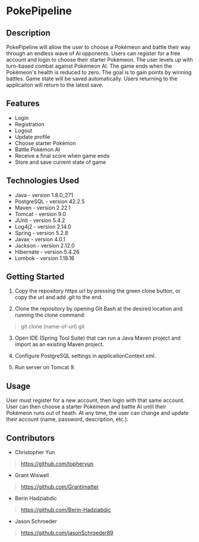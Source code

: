# PokePipeline

## Description

PokePipeline will allow the user to choose a Pokémeon and battle their way through an endless wave of AI opponents. Users can register for a free account and login to choose their starter Pokémeon. The user levels up with turn-based combat against Pokémeon AI. The game ends when the Pokémeon's health is reduced to zero. The goal is to gain points by winning battles. Game state will be saved automatically. Users returning to the applicaiton will return to the latest save.

## Features

* Login
* Registration
* Logout
* Update profile
* Choose starter Pokémon
* Battle Pokémon AI
* Receive a final score when game ends
* Store and save current state of game

## Technologies Used

* Java - version 1.8.0_271
* PostgreSQL - version 42.2.5
* Maven - version 2.22.1
* Tomcat - version 9.0
* JUnit - version 5.4.2
* Log4j2 - version 2.14.0
* Spring - version 5.2.8
* Javax - version 4.0.1
* Jackson - version 2.12.0
* Hibernate - version 5.4.26
* Lombok - version 1.18.16

## Getting Started

1. Copy the repository https url by pressing the green clone button, or copy the url and add .git to the end.

2. Clone the repository by opening Git Bash at the desired location and running the clone command:

> git clone (name-of-url).git

3. Open IDE (Spring Tool Suite) that can run a Java Maven project and import as an existing Maven project.

4. Configure PostgreSQL settings in applicaitonContext.xml.

5. Run server on Tomcat 9.

## Usage

User must register for a new account, then login with that same account. User can then choose a starter Pokémeon and battle AI until their Pokémeon runs out of heath. At any time, the user can change and update their account (name, password, description, etc.). 

## Contributors

* Christopher Yun
> https://github.com/topheryun
* Grant Wiswell
> https://github.com/Grantimatter
* Berin Hadziabdic
> https://github.com/Berin-Hadziabdic
* Jason Schroeder
> https://github.com/jasonSchroeder89
